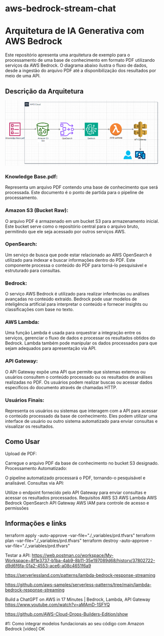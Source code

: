 # aws-bedrock-stream-chat

# Arquitetura de IA Generativa com AWS Bedrock
Este repositório apresenta uma arquitetura de exemplo para o processamento de uma base de conhecimento em formato PDF utilizando serviços da AWS Bedrock. O diagrama abaixo ilustra o fluxo de dados, desde a ingestão do arquivo PDF até a disponibilização dos resultados por meio de uma API.



## Descrição da Arquitetura

![alt text](image.png)
### Knowledge Base.pdf:

Representa um arquivo PDF contendo uma base de conhecimento que será processada.
Este documento é o ponto de partida para o pipeline de processamento.

### Amazon S3 (Bucket Raw):

O arquivo PDF é armazenado em um bucket S3 para armazenamento inicial.
Este bucket serve como o repositório central para o arquivo bruto, permitindo que ele seja acessado por outros serviços AWS.

### OpenSearch:

Um serviço de busca que pode estar relacionado ao AWS OpenSearch é utilizado para indexar e buscar informações dentro do PDF.
Este componente processa o conteúdo do PDF para torná-lo pesquisável e estruturado para consultas.

### Bedrock:

O serviço AWS Bedrock é utilizado para realizar inferências ou análises avançadas no conteúdo extraído.
Bedrock pode usar modelos de inteligência artificial para interpretar o conteúdo e fornecer insights ou classificações com base no texto.

### AWS Lambda:

Uma função Lambda é usada para orquestrar a integração entre os serviços, gerenciar o fluxo de dados e processar os resultados obtidos do Bedrock.
Lambda também pode manipular os dados processados para que sejam adequados para apresentação via API.

### API Gateway:

O API Gateway expõe uma API que permite que sistemas externos ou usuários consultem o conteúdo processado ou os resultados de análises realizadas no PDF.
Os usuários podem realizar buscas ou acessar dados específicos do documento através de chamadas HTTP.

### Usuários Finais:

Representa os usuários ou sistemas que interagem com a API para acessar o conteúdo processado da base de conhecimento.
Eles podem utilizar uma interface de usuário ou outro sistema automatizado para enviar consultas e visualizar os resultados.

## Como Usar
Upload de PDF:

Carregue o arquivo PDF da base de conhecimento no bucket S3 designado.
Processamento Automatizado:

O pipeline automatizado processará o PDF, tornando-o pesquisável e analisável.
Consultas via API:

Utilize o endpoint fornecido pelo API Gateway para enviar consultas e acessar os resultados processados.
Requisitos
AWS S3
AWS Lambda
AWS Bedrock
OpenSearch
API Gateway
AWS IAM para controle de acesso e permissões


## Informações e links
terraform apply -auto-approve -var-file="./_variables/prd.tfvars"
terraform plan -var-file="./_variables/prd.tfvars"
terraform destroy -auto-approve -var-file="./_variables/prd.tfvars"


Testar a API:
https://web.postman.co/workspace/My-Workspace~8f1e3737-b1ba-4ab9-8b11-35e197089d68/history/37802722-d9d6f6fa-01a2-4553-ace6-a08c4651f6a9


https://serverlessland.com/patterns/lambda-bedrock-response-streaming

https://github.com/aws-samples/serverless-patterns/tree/main/lambda-bedrock-response-streaming



Build a ChatGPT on AWS in 17 Minutes | Bedrock, Lambda, API Gateway
https://www.youtube.com/watch?v=aMAmD-1SFYQ


https://github.com/AWS-Cloud-Drops-Builders-Edition/show


#1: Como integrar modelos fundacionais ao seu código com Amazon Bedrock [vídeo] OK



